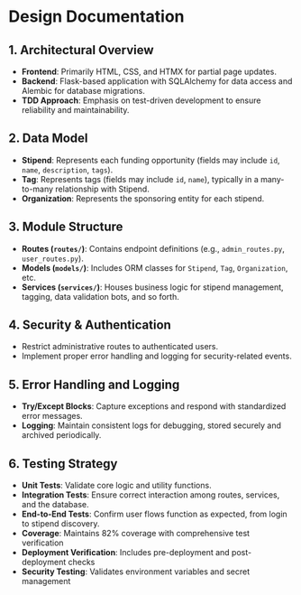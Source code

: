 # Design Documentation

## 1. Architectural Overview
- **Frontend**: Primarily HTML, CSS, and HTMX for partial page updates.  
- **Backend**: Flask-based application with SQLAlchemy for data access and Alembic for database migrations.  
- **TDD Approach**: Emphasis on test-driven development to ensure reliability and maintainability.

## 2. Data Model
- **Stipend**: Represents each funding opportunity (fields may include `id`, `name`, `description`, `tags`).  
- **Tag**: Represents tags (fields may include `id`, `name`), typically in a many-to-many relationship with Stipend.  
- **Organization**: Represents the sponsoring entity for each stipend.

## 3. Module Structure
- **Routes (`routes/`)**: Contains endpoint definitions (e.g., `admin_routes.py`, `user_routes.py`).  
- **Models (`models/`)**: Includes ORM classes for `Stipend`, `Tag`, `Organization`, etc.  
- **Services (`services/`)**: Houses business logic for stipend management, tagging, data validation bots, and so forth.  

## 4. Security & Authentication
- Restrict administrative routes to authenticated users.  
- Implement proper error handling and logging for security-related events.

## 5. Error Handling and Logging
- **Try/Except Blocks**: Capture exceptions and respond with standardized error messages.  
- **Logging**: Maintain consistent logs for debugging, stored securely and archived periodically.

## 6. Testing Strategy
- **Unit Tests**: Validate core logic and utility functions.  
- **Integration Tests**: Ensure correct interaction among routes, services, and the database.  
- **End-to-End Tests**: Confirm user flows function as expected, from login to stipend discovery.  
- **Coverage**: Maintains 82% coverage with comprehensive test verification
- **Deployment Verification**: Includes pre-deployment and post-deployment checks
- **Security Testing**: Validates environment variables and secret management
